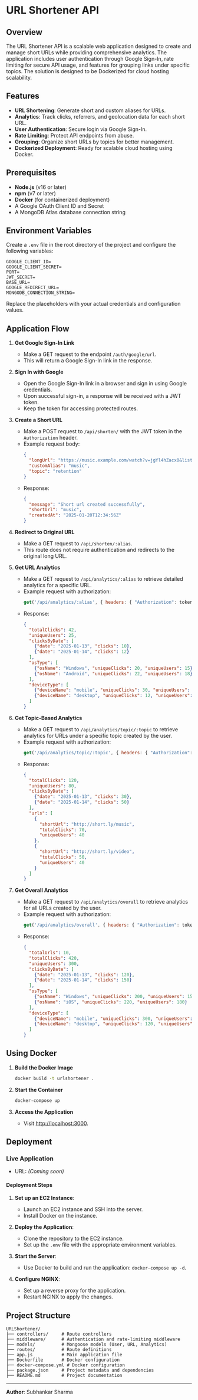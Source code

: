# URL Shortener API

## Overview
The URL Shortener API is a scalable web application designed to create and manage short URLs while providing comprehensive analytics. The application includes user authentication through Google Sign-In, rate limiting for secure API usage, and features for grouping links under specific topics. The solution is designed to be Dockerized for cloud hosting scalability.

## Features
- **URL Shortening**: Generate short and custom aliases for URLs.
- **Analytics**: Track clicks, referrers, and geolocation data for each short URL.
- **User Authentication**: Secure login via Google Sign-In.
- **Rate Limiting**: Protect API endpoints from abuse.
- **Grouping**: Organize short URLs by topics for better management.
- **Dockerized Deployment**: Ready for scalable cloud hosting using Docker.

## Prerequisites
- **Node.js** (v16 or later)
- **npm** (v7 or later)
- **Docker** (for containerized deployment)
- A Google OAuth Client ID and Secret
- A MongoDB Atlas database connection string

## Environment Variables
Create a `.env` file in the root directory of the project and configure the following variables:

```
GOOGLE_CLIENT_ID=
GOOGLE_CLIENT_SECRET=
PORT=
JWT_SECRET=
BASE_URL=
GOOGLE_REDIRECT_URL=
MONGODB_CONNECTION_STRING=
```

Replace the placeholders with your actual credentials and configuration values.

## Application Flow

1. **Get Google Sign-In Link**
   - Make a GET request to the endpoint `/auth/google/url`.
   - This will return a Google Sign-In link in the response.

2. **Sign In with Google**
   - Open the Google Sign-In link in a browser and sign in using Google credentials.
   - Upon successful sign-in, a response will be received with a JWT token.
   - Keep the token for accessing protected routes.

3. **Create a Short URL**
   - Make a POST request to `/api/shorten/` with the JWT token in the `Authorization` header.
   - Example request body:
     ```json
     {
       "longUrl": "https://music.example.com/watch?v=jgYl4hZacx0&list=RDADojLoCDpQ",
       "customAlias": "music",
       "topic": "retention"
     }
     ```
   - Response:
     ```json
     {
       "message": "Short url created successfully",
       "shortUrl": "music",
       "createdAt": "2025-01-20T12:34:56Z"
     }
     ```

4. **Redirect to Original URL**
   - Make a GET request to `/api/shorten/:alias`.
   - This route does not require authentication and redirects to the original long URL.

5. **Get URL Analytics**
   - Make a GET request to `/api/analytics/:alias` to retrieve detailed analytics for a specific URL.
   - Example request with authorization:
     ```javascript
     get('/api/analytics/:alias', { headers: { "Authorization": token } });
     ```
   - Response:
     ```json
     {
       "totalClicks": 42,
       "uniqueUsers": 25,
       "clicksByDate": [
         {"date": "2025-01-13", "clicks": 10},
         {"date": "2025-01-14", "clicks": 12}
       ],
       "osType": [
         {"osName": "Windows", "uniqueClicks": 20, "uniqueUsers": 15},
         {"osName": "Android", "uniqueClicks": 22, "uniqueUsers": 18}
       ],
       "deviceType": [
         {"deviceName": "mobile", "uniqueClicks": 30, "uniqueUsers": 22},
         {"deviceName": "desktop", "uniqueClicks": 12, "uniqueUsers": 8}
       ]
     }
     ```

6. **Get Topic-Based Analytics**
   - Make a GET request to `/api/analytics/topic/:topic` to retrieve analytics for URLs under a specific topic created by the user.
   - Example request with authorization:
     ```javascript
     get('/api/analytics/topic/:topic', { headers: { "Authorization": token } });
     ```
   - Response:
     ```json
     {
       "totalClicks": 120,
       "uniqueUsers": 80,
       "clicksByDate": [
         {"date": "2025-01-13", "clicks": 30},
         {"date": "2025-01-14", "clicks": 50}
       ],
       "urls": [
         {
           "shortUrl": "http://short.ly/music",
           "totalClicks": 70,
           "uniqueUsers": 40
         },
         {
           "shortUrl": "http://short.ly/video",
           "totalClicks": 50,
           "uniqueUsers": 40
         }
       ]
     }
     ```

7. **Get Overall Analytics**
   - Make a GET request to `/api/analytics/overall` to retrieve analytics for all URLs created by the user.
   - Example request with authorization:
     ```javascript
     get('/api/analytics/overall', { headers: { "Authorization": token } });
     ```
   - Response:
     ```json
     {
       "totalUrls": 10,
       "totalClicks": 420,
       "uniqueUsers": 300,
       "clicksByDate": [
         {"date": "2025-01-13", "clicks": 120},
         {"date": "2025-01-14", "clicks": 150}
       ],
       "osType": [
         {"osName": "Windows", "uniqueClicks": 200, "uniqueUsers": 150},
         {"osName": "iOS", "uniqueClicks": 220, "uniqueUsers": 180}
       ],
       "deviceType": [
         {"deviceName": "mobile", "uniqueClicks": 300, "uniqueUsers": 220},
         {"deviceName": "desktop", "uniqueClicks": 120, "uniqueUsers": 80}
       ]
     }
     ```

## Using Docker

1. **Build the Docker Image**
   ```bash
   docker build -t urlshortener .
   ```

2. **Start the Container**
   ```bash
   docker-compose up
   ```

3. **Access the Application**
   - Visit [http://localhost:3000](http://localhost:3000).

## Deployment

### Live Application
- URL: *(Coming soon)*

#### Deployment Steps

1. **Set up an EC2 Instance**:
   - Launch an EC2 instance and SSH into the server.
   - Install Docker on the instance.

2. **Deploy the Application**:
   - Clone the repository to the EC2 instance.
   - Set up the `.env` file with the appropriate environment variables.

3. **Start the Server**:
   - Use Docker to build and run the application: `docker-compose up -d`.

4. **Configure NGINX**:
   - Set up a reverse proxy for the application.
   - Restart NGINX to apply the changes.

## Project Structure
```
URLShortener/
├── controllers/     # Route controllers
├── middleware/      # Authentication and rate-limiting middleware
├── models/          # Mongoose models (User, URL, Analytics)
├── routes/          # Route definitions
├── app.js           # Main application file
├── Dockerfile       # Docker configuration
├── docker-compose.yml # Docker configuration
├── package.json     # Project metadata and dependencies
├── README.md        # Project documentation
```

---
**Author**: Subhankar Sharma
